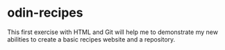# odin-recipes
This first exercise with HTML and Git will help me to demonstrate my new abilities to create a basic recipes website and a repository.
